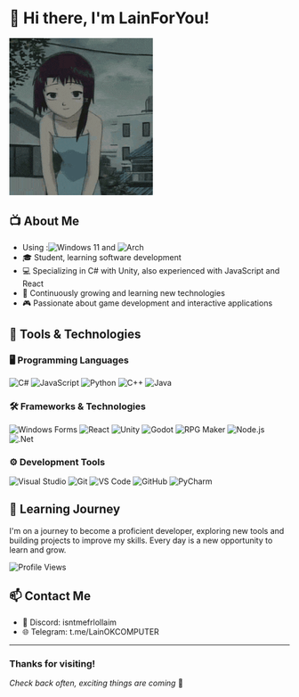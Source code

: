 # 👋 Hi there, I'm LainForYou!

![Lain](https://github.com/LainForYou/gif/blob/main/lain-lain-ps1%20(1).gif)

## 📺 About Me
- Using :![Windows 11](https://img.shields.io/badge/Windows%2011-%230079d5.svg?style=for-the-badge&logo=Windows%2011&logoColor=white) and ![Arch](https://img.shields.io/badge/Arch%20Linux-1793D1?logo=arch-linux&logoColor=fff&style=for-the-badge)
- 🎓 Student, learning software development
- 💻 Specializing in C# with Unity, also experienced with JavaScript and React
- 🌱 Continuously growing and learning new technologies
- 🎮 Passionate about game development and interactive applications

## 🔧 Tools & Technologies

### 🖥️ Programming Languages
![C#](https://img.shields.io/badge/-C%23-239120?style=for-the-badge&logo=csharp&logoColor=white)
![JavaScript](https://img.shields.io/badge/-JavaScript-F7DF1E?style=for-the-badge&logo=javascript&logoColor=black)
![Python](https://img.shields.io/badge/-Python-3776AB?style=for-the-badge&logo=python&logoColor=white)
![C++](https://img.shields.io/badge/c++-%2300599C.svg?style=for-the-badge&logo=c%2B%2B&logoColor=white)
![Java](https://img.shields.io/badge/java-%23ED8B00.svg?style=for-the-badge&logo=openjdk&logoColor=white)

### 🛠️ Frameworks & Technologies
![Windows Forms](https://img.shields.io/badge/-Windows%20Forms-0078D6?style=for-the-badge&logo=windows&logoColor=white)
![React](https://img.shields.io/badge/-React-61DAFB?style=for-the-badge&logo=react&logoColor=black)
![Unity](https://img.shields.io/badge/-Unity-000000?style=for-the-badge&logo=unity&logoColor=white)
![Godot](https://img.shields.io/badge/-Godot-478CBF?style=for-the-badge&logo=godotengine&logoColor=white)
![RPG Maker](https://img.shields.io/badge/-RPG%20Maker-5A2E62?style=for-the-badge&logo=gamemaker&logoColor=white)
![Node.js](https://img.shields.io/badge/-Node.js-339933?style=for-the-badge&logo=nodedotjs&logoColor=white)
![.Net](https://img.shields.io/badge/.NET-5C2D91?style=for-the-badge&logo=.net&logoColor=white)

### ⚙️ Development Tools
![Visual Studio](https://img.shields.io/badge/-Visual%20Studio-5C2D91?style=for-the-badge&logo=visualstudio&logoColor=white)
![Git](https://img.shields.io/badge/-Git-F05032?style=for-the-badge&logo=git&logoColor=white)
![VS Code](https://img.shields.io/badge/-VS%20Code-007ACC?style=for-the-badge&logo=visualstudiocode&logoColor=white)
![GitHub](https://img.shields.io/badge/-GitHub-181717?style=for-the-badge&logo=github&logoColor=white)
![PyCharm](https://img.shields.io/badge/pycharm-143?style=for-the-badge&logo=pycharm&logoColor=black&color=black&labelColor=green)

## 🌱 Learning Journey

I'm on a journey to become a proficient developer, exploring new tools and building projects to improve my skills. Every day is a new opportunity to learn and grow.

![Profile Views](https://komarev.com/ghpvc/?username=LainForYou&color=blueviolet&style=flat-square)

## 📫 Contact Me

- 👾 Discord: isntmefrlollaim
- 🌐 Telegram: t.me/LainOKCOMPUTER

---

### Thanks for visiting!

*Check back often, exciting things are coming* 🚀